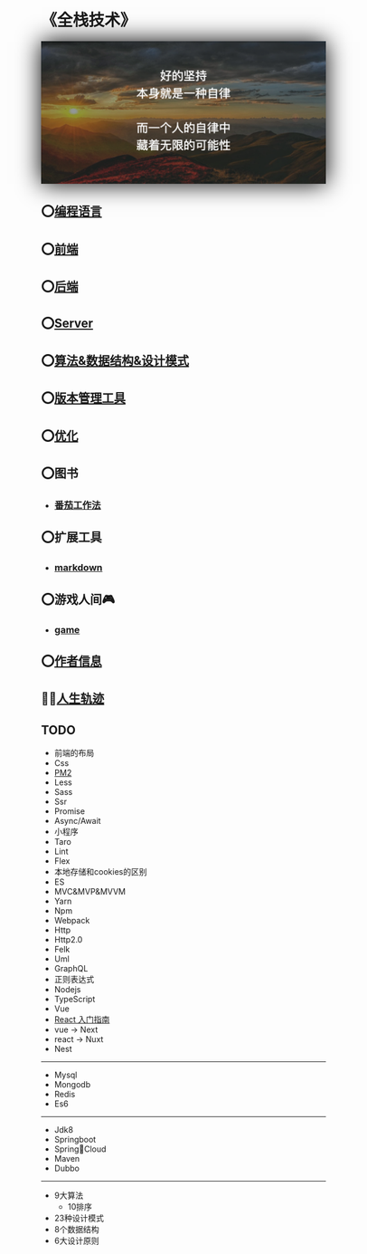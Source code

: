 # 《全栈技术》

<div align=center><img style="box-shadow: 0 0 40px 0 #000000;" src="./zilv.png"/></div>

## ⭕️[编程语言](/introduce.md) 

## ⭕️[前端](/share/font_end/index.md)

## ⭕️[后端](/share/back_end/index.md)

## ⭕️[Server](/share/server/index.md)

## ⭕[算法&数据结构&设计模式]()

## ⭕️[版本管理工具](/share/vs/git/index.md)

## ⭕️[优化](/share/optimization/index.md)

## ⭕️图书
- ### [番茄工作法](/share/book/tomato.md)

## ⭕️扩展工具
- ### [markdown](/share/tools/markdown.md)

## ⭕️游戏人间🎮
- ### [game](/share/games/index.md)

## ⭕️[作者信息](/author.md)

## 👮‍♀️[人生轨迹](/life-track.md)

## TODO
- 前端的布局
- Css
- [PM2](/demo/pm2/index.md)
- Less
- Sass
- Ssr
- Promise
- Async/Await
- 小程序
- Taro
- Lint
- Flex
- 本地存储和cookies的区别
- ES
- MVC&MVP&MVVM
- Yarn
- Npm   
- Webpack
- Http
- Http2.0
- Felk
- Uml
- GraphQL
- 正则表达式
- Nodejs
- TypeScript
- Vue
- [React 入门指南]()
- vue -> Next
- react -> Nuxt
- Nest
---
- Mysql
- Mongodb
- Redis
- Es6
---
- Jdk8
- Springboot
- SpringCloud
- Maven
- Dubbo
---
- 9大算法
    - 10排序
- 23种设计模式
- 8个数据结构
- 6大设计原则

